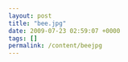 ```yaml
---
layout: post
title: "bee.jpg"
date: 2009-07-23 02:59:07 +0000
tags: []
permalink: /content/beejpg
---
```








